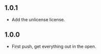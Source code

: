 ## **1.0.1**
- Add the unlicense license.
## **1.0.0**
- First push, get everything out in the open.